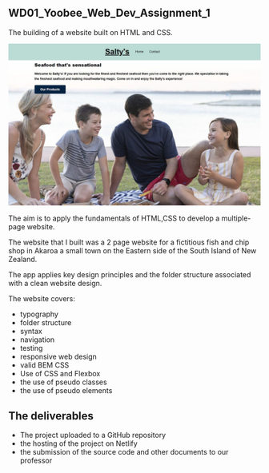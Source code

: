 ## WD01_Yoobee_Web_Dev_Assignment_1
The building of a website built on HTML and CSS. 

<img src="salty.JPG">

The aim is to apply the fundamentals of HTML,CSS to develop a multiple-page
website.

The website that I built was a 2 page website for a fictitious fish and chip shop in Akaroa a small town on the Eastern side of the South Island of New Zealand. 

The app applies key design principles and the folder structure associated with a clean website design. 

The website covers:
<ul>
  <li>typography</li>
  <li>folder structure</li>
  <li>syntax</li>
  <li>navigation</li>
  <li>testing</li>
  <li>responsive web design</li>
  <li>valid BEM CSS</li>
  <li>Use of CSS and Flexbox</li>
  <li>the use of pseudo classes</li>
  <li>the use of pseudo elements</li>
  </ul>
  
  ## The deliverables
  
  <ul>
  <li>The project uploaded to a GitHub repository</li>
  <li>the hosting of the project on Netlify</li>
  <li>the submission of the source code and other documents to our professor</li>
  </ul>

